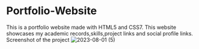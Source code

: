 # Portfolio-Website
This is a portfolio website made with HTML5 and CSS7. This website showcases my academic records,skills,project links and social profile links.
Screenshot of the project
![2023-08-01 (5)](https://github.com/nehaSamipa8/Portfolio-Website/assets/112778133/d02ceed5-7911-407a-8fb8-0a786b77b168)
